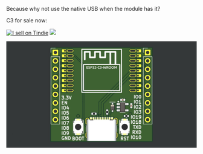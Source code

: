 Because why not use the native USB when the module has it?

C3 for sale now:

<a href="https://www.tindie.com/stores/ralle/?ref=offsite_badges&utm_source=sellers_rallekralle&utm_medium=badges&utm_campaign=badge_medium"><img src="https://d2ss6ovg47m0r5.cloudfront.net/badges/tindie-mediums.png" alt="I sell on Tindie" width="150" height="78"></a>
<a href="https://lectronz.com/stores/ping-el" alt="Buy it on Lectronz"><img src="https://lectronz.com/static/badges/buy-it-on-lectronz-medium.png" /></a>

![pic](extra/C3.jpg)

